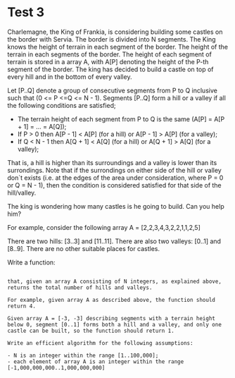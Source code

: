 # Test 3

Charlemagne, the King of Frankia, is considering building some castles on the border with Servia. The border is divided into N segments. The King knows the height of terrain in each segment of the border. The height of the terrain in each segments of the border. The height of each segment of terrain is stored in a array A, with A[P] denoting the height of the P-th segment of the border. The king has decided to build a castle on top of every hill and in the bottom of every valley.

Let [P..Q] denote a group of consecutive segments from P to Q inclusive such that (0 <= P <=Q <= N - 1). Segments [P..Q] form a hill or a valley if all the following conditions are satisfied;

- The terrain height of each segment from P to Q is the same (A[P] = A[P + 1] = ... = A[Q]);
- If P > 0 then A[P - 1] < A[P] (for a hill) or A[P - 1] > A[P] (for a valley);
- If Q < N - 1 then A[Q + 1] < A[Q] (for a hill) or A[Q + 1] > A[Q] (for a valley);

That is, a hill is higher than its surroundings and a valley is lower than its surrondings. Note that if the surrondings on either side of the hill or valley don`t exists (i.e. at the edges of the area under consideration, where P = 0 or Q = N - 1), then the condition is considered satisfied for that side of the hill/valley.

The king is wondering how many castles is he going to build. Can you help him?

For example, consider the following array A = [2,2,3,4,3,2,2,1,1,2,5]

There are two hills: [3..3] and [11..11]. There are also two valleys: [0..1] and [8..9]. There are no other suitable places for castles.

Write a function:

```function solution(A)

that, given an array A consisting of N integers, as explained above, returns the total number of hills and valleys.

For example, given array A as described above, the function should return 4.

Given array A = [-3, -3] describing segments with a terrain height below 0, segment [0..1] forms both a hill and a valley, and only one castle can be built, so the function should return 1.

Write an efficient algorithm for the following assumptions:

- N is an integer within the range [1..100,000];
- each element of array A is an integer within the range [-1,000,000,000..1,000,000,000] 
